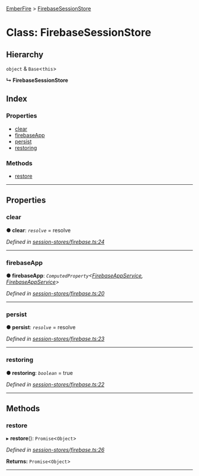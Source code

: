 [EmberFire](../README.md) > [FirebaseSessionStore](../classes/firebasesessionstore.md)

# Class: FirebaseSessionStore

## Hierarchy

  `object` & `Base`<`this`>

**↳ FirebaseSessionStore**

## Index

### Properties

* [clear](firebasesessionstore.md#clear)
* [firebaseApp](firebasesessionstore.md#firebaseapp)
* [persist](firebasesessionstore.md#persist)
* [restoring](firebasesessionstore.md#restoring)

### Methods

* [restore](firebasesessionstore.md#restore)

---

## Properties

<a id="clear"></a>

###  clear

**● clear**: *`resolve`* =  resolve

*Defined in [session-stores/firebase.ts:24](https://github.com/firebase/emberfire/blob/7728aa3/addon/session-stores/firebase.ts#L24)*

___
<a id="firebaseapp"></a>

###  firebaseApp

**● firebaseApp**: *`ComputedProperty`<[FirebaseAppService](firebaseappservice.md), [FirebaseAppService](firebaseappservice.md)>*

*Defined in [session-stores/firebase.ts:20](https://github.com/firebase/emberfire/blob/7728aa3/addon/session-stores/firebase.ts#L20)*

___
<a id="persist"></a>

###  persist

**● persist**: *`resolve`* =  resolve

*Defined in [session-stores/firebase.ts:23](https://github.com/firebase/emberfire/blob/7728aa3/addon/session-stores/firebase.ts#L23)*

___
<a id="restoring"></a>

###  restoring

**● restoring**: *`boolean`* = true

*Defined in [session-stores/firebase.ts:22](https://github.com/firebase/emberfire/blob/7728aa3/addon/session-stores/firebase.ts#L22)*

___

## Methods

<a id="restore"></a>

###  restore

▸ **restore**(): `Promise`<`Object`>

*Defined in [session-stores/firebase.ts:26](https://github.com/firebase/emberfire/blob/7728aa3/addon/session-stores/firebase.ts#L26)*

**Returns:** `Promise`<`Object`>

___

